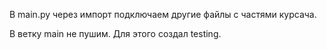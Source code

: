 В main.py через импорт подключаем другие файлы с частями курсача.

В ветку main не пушим. Для этого создал testing.
